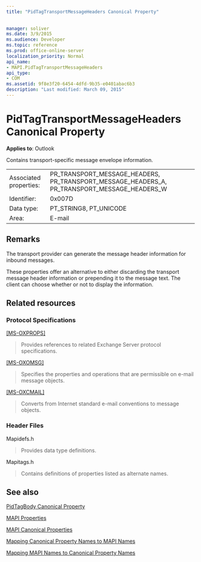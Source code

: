 ```yaml
---
title: "PidTagTransportMessageHeaders Canonical Property"
 
 
manager: soliver
ms.date: 3/9/2015
ms.audience: Developer
ms.topic: reference
ms.prod: office-online-server
localization_priority: Normal
api_name:
- MAPI.PidTagTransportMessageHeaders
api_type:
- COM
ms.assetid: 9f8e3f20-6454-4dfd-9b35-e0401abac6b3
description: "Last modified: March 09, 2015"
---
```


# PidTagTransportMessageHeaders Canonical Property

  
  
**Applies to**: Outlook 
  
Contains transport-specific message envelope information.
  
|||
|:-----|:-----|
|Associated properties:  <br/> |PR_TRANSPORT_MESSAGE_HEADERS, PR_TRANSPORT_MESSAGE_HEADERS_A, PR_TRANSPORT_MESSAGE_HEADERS_W  <br/> |
|Identifier:  <br/> |0x007D  <br/> |
|Data type:  <br/> |PT_STRING8, PT_UNICODE  <br/> |
|Area:  <br/> |E-mail  <br/> |
   
## Remarks

The transport provider can generate the message header information for inbound messages.
  
These properties offer an alternative to either discarding the transport message header information or prepending it to the message text. The client can choose whether or not to display the information.
  
## Related resources

### Protocol Specifications

[[MS-OXPROPS]](http://msdn.microsoft.com/library/f6ab1613-aefe-447d-a49c-18217230b148%28Office.15%29.aspx)
  
> Provides references to related Exchange Server protocol specifications.
    
[[MS-OXOMSG]](http://msdn.microsoft.com/library/daa9120f-f325-4afb-a738-28f91049ab3c%28Office.15%29.aspx)
  
> Specifies the properties and operations that are permissible on e-mail message objects.
    
[[MS-OXCMAIL]](http://msdn.microsoft.com/library/b60d48db-183f-4bf5-a908-f584e62cb2d4%28Office.15%29.aspx)
  
> Converts from Internet standard e-mail conventions to message objects.
    
### Header Files

Mapidefs.h
  
> Provides data type definitions.
    
Mapitags.h
  
> Contains definitions of properties listed as alternate names.
    
## See also



[PidTagBody Canonical Property](pidtagbody-canonical-property.md)


[MAPI Properties](mapi-properties.md)
  
[MAPI Canonical Properties](mapi-canonical-properties.md)
  
[Mapping Canonical Property Names to MAPI Names](mapping-canonical-property-names-to-mapi-names.md)
  
[Mapping MAPI Names to Canonical Property Names](mapping-mapi-names-to-canonical-property-names.md)

